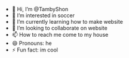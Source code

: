 - 👋 Hi, I’m @TambyShon
- 👀 I’m interested in soccer
- 🌱 I’m currently learning how to make website
- 💞️ I’m looking to collaborate on website
- 📫 How to reach me come to my house
- 😄 Pronouns: he
- ⚡ Fun fact: im cool
<!---
TambyShon/TambyShon is a ✨ special ✨ repository because its `README.md` (this file) appears on your GitHub profile.
You can click the Preview link to take a look at your changes.
--->
